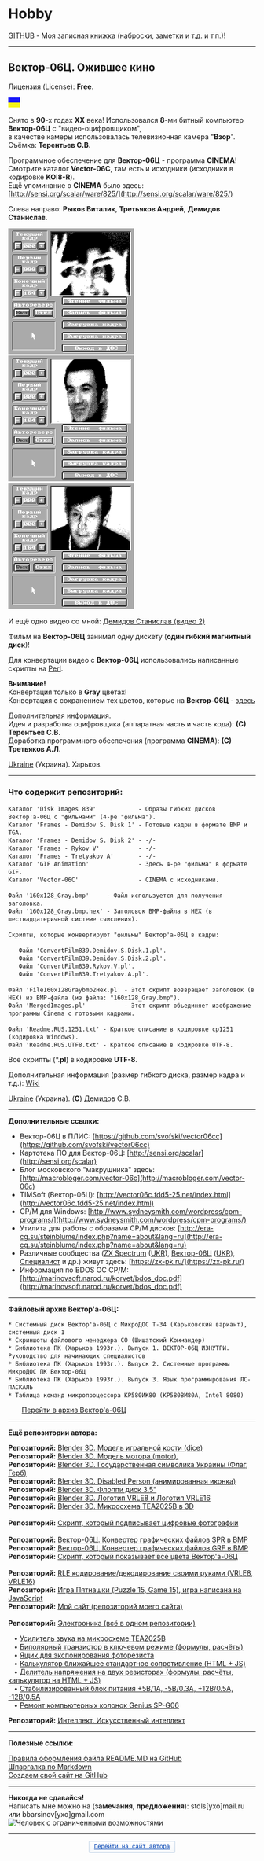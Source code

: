 # Hobby
[GITHUB](https://github.com) - Моя записная книжка (наброски, заметки и т.д. и т.п.)!

<hr>

## Вектор-06Ц. Ожившее кино
Лицензия (License): **Free**.

![](https://github.com/drilnet/vector-06c-kino/blob/master/UA.png)

Снято в **90**-х годах **XX** века! Использовался **8**-ми битный компьютер **Вектор-06Ц** с "видео-оцифровщиком",
<br>
в качестве камеры использовалась телевизионная камера "**Взор**".
<br>
Съёмка: **Терентьев С.В.**

Программное обеспечение для **Вектор-06Ц** - программа **CINEMA**!
<br>
Смотрите каталог **Vector-06C**, там есть и исходники (исходники в кодировке **KOI8-R**).
<br>
Ещё упоминание о **CINEMA** было здесь: [http://sensi.org/scalar/ware/825/](http://sensi.org/scalar/ware/825/)

Слева направо: **Рыков Виталик**, **Третьяков Андрей**, **Демидов Станислав**.

![](https://github.com/drilnet/vector-06c-kino/blob/master/GIF%20Animation/Gray.%20Rykov%20V.gif) ![](https://github.com/drilnet/vector-06c-kino/blob/master/GIF%20Animation/Gray.%20Tretyakov%20A.gif) ![](https://github.com/drilnet/vector-06c-kino/blob/master/GIF%20Animation/Gray.%20Demidov%20S.%201.gif)

И ещё одно видео со мной: [Демидов Станислав (видео 2)](https://github.com/drilnet/vector-06c-kino/blob/master/GIF%20Animation/Gray.%20Demidov%20S.%202.gif)

Фильм на **Вектор-06Ц** занимал одну дискету (**один гибкий магнитный диск**)!

Для конвертации видео с **Вектор-06Ц** использовались написанные скрипты на [Perl](http://www.perl.org).

**Внимание!**
<br>
Конвертация только в **Gray** цветах!
<br>
Конвертация с сохранением тех цветов, которые на **Вектор-06Ц** - [здесь](https://github.com/drilnet/vector-06c-kino/tree/kino-color)

Дополнительная информация.
<br>
Идея и разработка оцифровщика (аппаратная часть и часть кода): **(С) Терентьев С.В.**
<br>
Доработка программного обеспечения (программа **CINEMA**): **(С) Третьяков А.Л.**
<br>

[Ukraine](https://en.wikipedia.org/wiki/Ukraine) (Украина). Харьков.

<hr>

### Что содержит репозиторий:

    Каталог 'Disk Images 839'            - Образы гибких дисков Вектор'а-06Ц с "фильмами" (4-ре "фильма").
    Каталог 'Frames - Demidov S. Disk 1' - Готовые кадры в формате BMP и TGA.
    Каталог 'Frames - Demidov S. Disk 2' - -/-
    Каталог 'Frames - Rykov V'           - -/-
    Каталог 'Frames - Tretyakov A'       - -/-
    Каталог 'GIF Animation'              - Здесь 4-ре "фильма" в формате GIF.
    Каталог 'Vector-06C'                 - CINEMA с исходниками.

    Файл '160x128_Gray.bmp'     - Файл используется для получения заголовка.
    Файл '160x128_Gray.bmp.hex' - Заголовок BMP-файла в HEX (в шестнадцатеричной системе счисления).

    Скрипты, которые конвертируют "фильмы" Вектор'а-06Ц в кадры:

       Файл 'ConvertFilm839.Demidov.S.Disk.1.pl'.
       Файл 'ConvertFilm839.Demidov.S.Disk.2.pl'.
       Файл 'ConvertFilm839.Rykov.V.pl'.
       Файл 'ConvertFilm839.Tretyakov.A.pl'.

    Файл 'File160x128Graybmp2Hex.pl' - Этот скрипт возвращает заголовок (в HEX) из BMP-файла (из файла: "160x128_Gray.bmp").
    Файл 'MergedImages.pl'           - Этот скрипт объединяет изображение программы Cinema с готовыми кадрами.

    Файл 'Readme.RUS.1251.txt' - Краткое описание в кодировке cp1251 (кодировка Windows).
    Файл 'Readme.RUS.UTF8.txt' - Краткое описание в кодировке UTF-8.

Все скрипты (*.**pl**) в кодировке **UTF-8**.

Дополнительная информация (размер гибкого диска, размер кадра и т.д.): [Wiki](https://github.com/drilnet/vector-06c-kino/wiki)

[Ukraine](https://en.wikipedia.org/wiki/Ukraine) (Украина). (**C**) Демидов С.В.

<hr>

**Дополнительные ссылки:**

* Вектор-06Ц в ПЛИС: [https://github.com/svofski/vector06cc](https://github.com/svofski/vector06cc)
* Картотека ПО для Вектор-06Ц: [http://sensi.org/scalar](http://sensi.org/scalar)
* Блог московского "макрушника" здесь: [http://macrobloger.com/vector-06c](http://macrobloger.com/vector-06c)
* TIMSoft (Вектор-06Ц): [http://vector06c.fdd5-25.net/index.html](http://vector06c.fdd5-25.net/index.html)
* CP/M для Windows: [http://www.sydneysmith.com/wordpress/cpm-programs/](http://www.sydneysmith.com/wordpress/cpm-programs/)
* Утилита для работы с образами CP/M дисков: [http://era-cg.su/steinblume/index.php?name=about&lang=ru](http://era-cg.su/steinblume/index.php?name=about&lang=ru)
* Различные сообщества ([ZX Spectrum](https://ru.wikipedia.org/wiki/ZX_Spectrum) ([UKR](https://uk.wikipedia.org/wiki/ZX_Spectrum)), [Вектор-06Ц](https://ru.wikipedia.org/wiki/%D0%92%D0%B5%D0%BA%D1%82%D0%BE%D1%80-06%D0%A6) ([UKR](https://uk.wikipedia.org/wiki/%D0%92%D0%B5%D0%BA%D1%82%D0%BE%D1%80-06%D0%A6)), [Специалист](https://ru.wikipedia.org/wiki/%D0%A1%D0%BF%D0%B5%D1%86%D0%B8%D0%B0%D0%BB%D0%B8%D1%81%D1%82_(%D0%BA%D0%BE%D0%BC%D0%BF%D1%8C%D1%8E%D1%82%D0%B5%D1%80)) и др.) живут здесь: [https://zx-pk.ru/](https://zx-pk.ru/)
* Информация по BDOS OC CP/M: [http://marinovsoft.narod.ru/korvet/bdos_doc.pdf](http://marinovsoft.narod.ru/korvet/bdos_doc.pdf)

<hr>

**Файловый архив Вектор'а-06Ц:**

```
* Системный диск Вектор'а-06Ц с МикроДОС Т-34 (Харьковский вариант), системный диск 1
* Скриншоты файлового менеджера CO (Шишатский Коммандер)
* Библиотека ПК (Харьков 1993г.). Выпуск 1. ВЕКТОР-06Ц ИЗНУТРИ. Руководство для начинающих специалистов
* Библиотека ПК (Харьков 1993г.). Выпуск 2. Системные программы МикроДОС ПК Вектор-06Ц
* Библиотека ПК (Харьков 1993г.). Выпуск 3. Язык программирования ЛС-ПАСКАЛЬ
* Таблица команд микропроцессора КР580ИК80 (КР580ВМ80А, Intel 8080)
```

&nbsp;&nbsp;&nbsp;&nbsp;&nbsp;&nbsp;&nbsp;[Перейти в архив Вектор'а-06Ц](https://drilnet.github.io/downloads/vector-06c/downloads.html "Системный диск Вектор'а-06Ц. Скриншоты CO. Библиотека ПК")

<hr>

**Ещё репозитории автора:**

**Репозиторий:** [Blender 3D. Модель игральной кости (dice)](https://github.com/drilnet/blender3d-dice2)
<br>
**Репозиторий:** [Blender 3D. Модель мотора (motor).](https://github.com/drilnet/blender3d-motor)
<br>
**Репозиторий:** [Blender 3D. Государственная символика Украины (Флаг, Герб)](https://github.com/drilnet/blender3d-ukrainian-symbols)
<br>
**Репозиторий:** [Blender 3D. Disabled Person (анимированная иконка)](https://github.com/drilnet/blender3d-disabled-person)
<br>
**Репозиторий:** [Blender 3D. Флоппи диск 3.5"](https://github.com/drilnet/blender3d-floppy-disk-35)
<br>
**Репозиторий:** [Blender 3D. Логотип VRLE8 и Логотип VRLE16](https://github.com/drilnet/blender3d-logovrle8-logovrle16)
<br>
**Репозиторий:** [Blender 3D. Микросхема TEA2025B в 3D](https://github.com/drilnet/blender3d-tea2025b)
<br>
<br>
**Репозиторий:** [Скрипт, который подписывает цифровые фотографии](https://github.com/drilnet/programming-perl-signature-images "Скрипт написан на Perl")
<br>
<br>
**Репозиторий:** [Вектор-06Ц. Конвертер графических файлов SPR в BMP](https://github.com/drilnet/vector-06c-spr2bmp "Конвертер SPR в BMP написан на Си (и есть версия на Perl)")
<br>
**Репозиторий:** [Вектор-06Ц. Конвертер графических файлов GRF в BMP](https://github.com/drilnet/vector-06c-grf2bmp "Конвертер GRF в BMP написан на Си (и есть версия на Perl)")
<br>
**Репозиторий:** [Скрипт, который показывает все цвета Вектор'а-06Ц](https://github.com/drilnet/vector-06c-color256 "Скрипт написан на Perl")
<br>
<br>
**Репозиторий:** [RLE кодирование/декодирование своими руками (VRLE8, VRLE16)](https://github.com/drilnet/rle)
<br>
**Репозиторий:** [Игра Пятнашки (Puzzle 15, Game 15), игра написана на JavaScript](https://github.com/drilnet/puzzle15 "Игра для вашего сайта")
<br>
**Репозиторий:** [Мой сайт (репозиторий моего сайта)](https://github.com/drilnet/drilnet.github.io "Репозиторий сайта https://drilnet.github.io")
<br>
<br>
**Репозиторий:** [Электроника (всё в одном репозитории)](https://github.com/drilnet/electronics)

&nbsp;&nbsp;&nbsp;&bull; [Усилитель звука на микросхеме
 TEA2025B](https://github.com/drilnet/electronics/tree/master/AUDIO%20AMPLIFIER%20TEA2025B "Схема, печатная плата, собранная плата")
<br>
&nbsp;&nbsp;&nbsp;&bull; [Биполярный транзистор в ключевом режиме (формулы, расчёты)](https://github.com/drilnet/electronics/tree/master/Bipolar%20transistor%20in%20key%20mode "Формат файлов: LibreOffice (odt), pdf, TinyCAD (dsn), png, LTspice XVII (asc)")
<br>
&nbsp;&nbsp;&nbsp;&bull; [Ящик для экспонирования фоторезиста](https://github.com/drilnet/electronics/tree/master/Box%20For%20Exposure%20Photoresist "Ящик из подручного материала")
<br>
&nbsp;&nbsp;&nbsp;&bull; [Калькулятор ближайшее стандартное сопротивление (HTML + JS)](https://github.com/drilnet/electronics/tree/master/Calculator%20nearest%20standard%20resistance "Набор резисторов: E24, E48, E96")
<br>
&nbsp;&nbsp;&nbsp;&bull; [Делитель напряжения на двух резисторах (формулы, расчёты, калькулятор на HTML + JS)](https://github.com/drilnet/electronics/tree/master/Divider%20by%20R1%20and%20R2%20(formulas%2C%20calculations%2C%20HTML%20%2B%20JavaScript%20calculator) "Формат файлов: LibreOffice (odt, odf), pdf, TinyCAD (dsn), png, html, js")
<br>
&nbsp;&nbsp;&nbsp;&bull; [Стабилизированный блок питания +5В/1А, -5В/0.3A, +12В/0.5А, -12В/0.5А](https://github.com/drilnet/electronics/tree/master/Power%20Supply%20%2B5V%2C%20-5V%2C%20%2B12V%2C%20-12V "Трансформаторный (используемые микросхемы: L7805CV, L7905CV, L7812CV, L7912CV)")
<br>
 &nbsp;&nbsp;&nbsp;&bull; [Ремонт компьютерных колонок Genius SP-G06](https://github.com/drilnet/electronics/tree/master/Speakers%20Genius%20SP-G06 "Что было и Что стало")
 
 **Репозиторий:** [Интеллект. Искусственный интеллект](https://github.com/drilnet/Intelligence "Intelligence. Artificial Intelligence")
 
<hr>

**Полезные ссылки:**

[Правила оформления файла README.MD на GitHub](https://github.com/OlgaVlasova/markdown-doc/blob/master/README.md#SpecialSymbol "(C) Olga Vlasova")
<br>
[Шпаргалка по Markdown](https://github.com/sandino/Markdown-Cheatsheet "(C) Sandino")
<br>
[Создаем свой сайт на GitHub](https://www.youtube.com/watch?v=05nLdIVfSRU "(C) Анна Блок")

<hr>

**Никогда не сдавайся!**
<br>
Написать мне можно на (**замечания**, **предложения**): stdls[ухо]mail.ru или bbarsinov[ухо]gmail.com
<br>
![](https://github.com/drilnet/blender3d-disabled-person/blob/master/Preview%20GIF/Disabled%20Person%20(mini).gif "Человек с ограниченными возможностями")

<hr>

<div align="center">
<a href="https://drilnet.github.io">
<img src="https://github.com/drilnet/drilnet.github.io/blob/master/images/gotowebsite.gif" title="https://drilnet.github.io">
</a>
</div>

